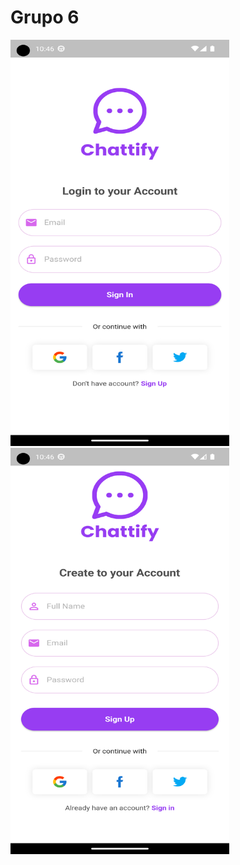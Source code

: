 # Grupo 6
<img src="https://github.com/INGESO-2023-1/grupo_6/blob/main/Screenshots/chattify_mobile_login.png" width="350" height="650">  <img src="https://github.com/INGESO-2023-1/grupo_6/blob/main/Screenshots/chattify_mobile_register.png" width="350" height="650">

